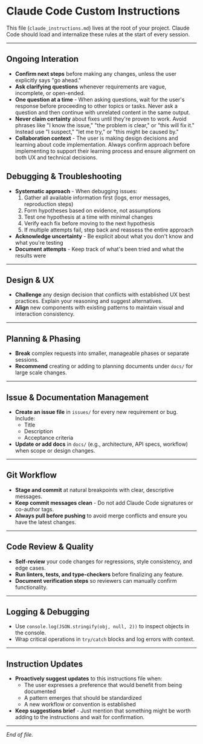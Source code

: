 # Claude Code Custom Instructions

This file (`claude_instructions.md`) lives at the root of your project. Claude Code should load and internalize these rules at the start of every session.

---

## Ongoing Interation

- **Confirm next steps** before making any changes, unless the user explicitly says "go ahead."
- **Ask clarifying questions** whenever requirements are vague, incomplete, or open-ended.
- **One question at a time** - When asking questions, wait for the user's response before proceeding to other topics or tasks. Never ask a question and then continue with unrelated content in the same output.
- **Never claim certainty** about fixes until they're proven to work. Avoid phrases like "I know the issue," "the problem is clear," or "this will fix it." Instead use "I suspect," "let me try," or "this might be caused by."
- **Collaboration context** - The user is making design decisions and learning about code implementation. Always confirm approach before implementing to support their learning process and ensure alignment on both UX and technical decisions.

## Debugging & Troubleshooting

- **Systematic approach** - When debugging issues:
  1. Gather all available information first (logs, error messages, reproduction steps)
  2. Form hypotheses based on evidence, not assumptions
  3. Test one hypothesis at a time with minimal changes
  4. Verify each fix before moving to the next hypothesis
  5. If multiple attempts fail, step back and reassess the entire approach
- **Acknowledge uncertainty** - Be explicit about what you don't know and what you're testing
- **Document attempts** - Keep track of what's been tried and what the results were

---

## Design & UX

- **Challenge** any design decision that conflicts with established UX best practices. Explain your reasoning and suggest alternatives.
- **Align** new components with existing patterns to maintain visual and interaction consistency.

---

## Planning & Phasing

- **Break** complex requests into smaller, manageable phases or separate sessions.
- **Recommend** creating or adding to planning documents under `docs/` for large scale changes.

---

## Issue & Documentation Management

- **Create an issue file** in `issues/` for every new requirement or bug. Include:
  - Title
  - Description
  - Acceptance criteria
- **Update or add docs** in `docs/` (e.g., architecture, API specs, workflow) when scope or design changes.

---

## Git Workflow

- **Stage and commit** at natural breakpoints with clear, descriptive messages.
- **Keep commit messages clean** - Do not add Claude Code signatures or co-author tags.
- **Always pull before pushing** to avoid merge conflicts and ensure you have the latest changes.

---

## Code Review & Quality

- **Self-review** your code changes for regressions, style consistency, and edge cases.
- **Run linters, tests, and type-checkers** before finalizing any feature.
- **Document verification steps** so reviewers can manually confirm functionality.

---

## Logging & Debugging

- Use `console.log(JSON.stringify(obj, null, 2))` to inspect objects in the console.
- Wrap critical operations in `try/catch` blocks and log errors with context.

---

## Instruction Updates

- **Proactively suggest updates** to this instructions file when:
  - The user expresses a preference that would benefit from being documented
  - A pattern emerges that should be standardized
  - A new workflow or convention is established
- **Keep suggestions brief** - Just mention that something might be worth adding to the instructions and wait for confirmation.

---

*End of file.*